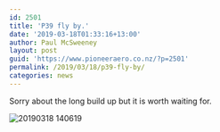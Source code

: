 ```yaml
---
id: 2501
title: 'P39 fly by.'
date: '2019-03-18T01:33:16+13:00'
author: Paul McSweeney
layout: post
guid: 'https://www.pioneeraero.co.nz/?p=2501'
permalink: /2019/03/18/p39-fly-by/
categories: news
---
```


Sorry about the long build up but it is worth waiting for.

![20190318 140619](https://www.youtube.com/embed/XYzhFakB_QE)
